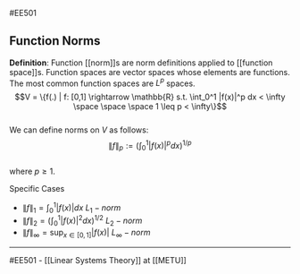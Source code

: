 #EE501
## Function Norms ##

**Definition**: Function [[norm]]s are norm definitions applied to [[function space]]s. Function spaces are vector spaces whose elements are functions. The most common function spaces are $L^p$ spaces.  
$$V = \{f(.) | f: [0,1] \rightarrow \mathbb{R} s.t. \int_0^1 |f(x)|^p dx < \infty \space \space \space 1 \leq p < \infty\}$$  
We can define norms on $V$ as follows:  
$$\|f\|_p := \left( \int_0^1 |f(x)|^p dx \right)^{1/p}$$  
where $p \geq 1$.  

Specific Cases
- $\|f\|_1 = \int_0^1 |f(x)| dx$   $L_1-norm$
- $\|f\|_2 = \left( \int_0^1 |f(x)|^2 dx \right)^{1/2}$   $L_2-norm$
- $\|f\|_{\infty} = \sup_{x \in [0,1]} |f(x)|$   $L_{\infty}-norm$




-----
#EE501 - [[Linear Systems Theory]] at [[METU]]